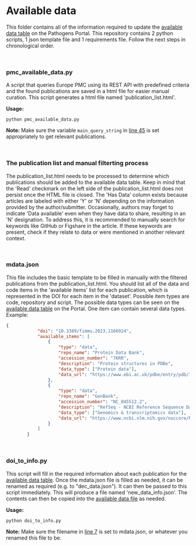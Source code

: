 # Available data
This folder contains all of the information required to update the [available data table](https://www.pathogens.se/datasets/all/) on the Pathogens Portal.
This repository contains 2 python scripts, 1 json template file and 1 requirements file. Follow the next steps in chronological order.

<br>

### pmc_available_data.py

A script that queries Europe PMC using its REST API with predefined criteria and the found publications are saved in a html file for easier manual curation. This script generates a html file named 'publication_list.html'.

**Usage:**
```
python pmc_available_data.py
```
**Note:** Make sure the variable `main_query_string` in [line 45](https://github.com/ScilifelabDataCentre/covid-portal-scripts/blob/main/Available_data/pmc_available_data.py#L45) is set appropriately to get relevant publications.

<br>

### The publication list and manual filterting process 
The publication_list.html needs to be processed to determine which publications should be added to the available data table. Keep in mind that the 'Read' checkmark on the left side of the publication_list.html does not persist once the HTML file is closed. 
The 'Has Data' column exists because articles are labeled with either 'Y' or 'N' depending on the information provided by the author/submitter. Occasionally, authors may forget to indicate 'Data available' even when they have data to share, resulting in an 'N' designation. To address this, it is recommended to manually search for keywords like GitHub or Figshare in the article. If these keywords are present, check if they relate to data or were mentioned in another relevant context.

<br>

### mdata.json

This file includes the basic template to be filled in manually with the filtered publications from the publication_list.html. You should list all of the data and code items in the 'available items' list for each publication, which is represented in the DOI for each item in the 'dataset'.
Possible item types are code, repository and script. The possible data types can be seen on the [available data table](https://www.covid19dataportal.se/pathogens/all/) on the Portal. One item can contain several data types.
Example:
```json
{
            "doi": "10.3389/fimmu.2023.1166924",
            "available_items": [
                {
                    "type": "data",
                    "repo_name": "Protein Data Bank",
                    "accession_number": "7KRR",
                    "description": "Protein structures in PDBe",
                    "data_type": ["Protein data"],
                    "data_url": "https://www.ebi.ac.uk/pdbe/entry/pdb/7KRR"
                },
                {
                    "type": "data",
                    "repo_name": "GenBank",
                    "accession_number": "NC_045512.2",
                    "description": "RefSeq - NCBI Reference Sequence Database",
                    "data_type": ["Genomics & transcriptomics data"],
                    "data_url": "https://www.ncbi.nlm.nih.gov/nuccore/NC_045512.2"
                }
            ]
        }
```
<br>

### doi_to_info.py

This script will fill in the required information about each publication for the [available data table](https://www.pathogens.se/datasets/all/). Once the mdata.json file is filled as needed, it can be renamed as required (e.g. to "dec_data.json"). It can then be passed to this script immediately. This will produce a file named 'new_data_info.json'. The contents can then be copied into the [available data file](https://github.com/ScilifelabDataCentre/covid-portal/blob/develop/data/available_datasets.json) as needed.

**Usage:**
```
python doi_to_info.py
```

**Note:** Make sure the filename in [line 7](https://github.com/ScilifelabDataCentre/covid-portal-scripts/blob/main/Available_data/doi_to_info.py#L7) is set to mdata.json, or whatever you renamed this file to be.
